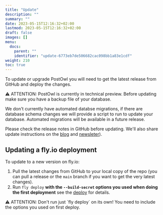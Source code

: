 ```yaml
---
title: "Update"
description: ""
summary: ""
date: 2023-05-15T12:16:32+02:00
lastmod: 2023-05-15T12:16:32+02:00
draft: false
images: []
menu:
  docs:
    parent: ""
    identifier: "update-6773eb7de506682cac098bb1a83e1cdf"
weight: 210
toc: true
---
```


To update or upgrade PostOwl you will need to get the latest release from GitHub and deploy the changes.

<div class="alert alert-warning" role="alert">
  <p>⚠️ ATTENTION: PostOwl is currently in technical preview. Before updating make sure you have a backup file of your database.</p>
  <p>We don't currently have automated databse migrations, if there are database schema changes we will provide a script to run to update your database. Automated migrations will be available in a future release.</p>
  <p>Please check the release notes in GitHub before updating. We'll also share update instructions on the <a href="/blog">blog</a> and <a href="/newsletter">newsleter</a>).</p>
</div>

## Updating a fly.io deployment

To update to a new version on fly.io:

1. Pull the latest changes from GitHub to your local copy of the repo (you can pull a release or the `main` branch if you want to get the very latest changes).
2. Run `fly deploy` **with the `--build-secret` options you used when doing the first deployment** see the [deploy](/docs/administration-guide/deploy/#deployment-to-flyio) for details.

<div class="alert alert-warning" role="alert">
  <p>⚠️ ATTENTION: Don't run just `fly deploy` on its own! You need to include the options you used on first deploy.</p>
</div>
